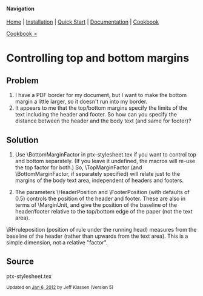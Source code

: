 #### Navigation

[Home](../home/README.md)  | [Installation](../installation/README.md) | [Quick Start](../quick-start/README.md) | [Documentation](../documentation/README.md) | [Cookbook ](../documentation/README.md) 

[Cookbook >](../README.md) 


# <span class="entry-title">Controlling top and bottom margins</span>


## <a name="TOC-Problem">Problem</a>

<a name="TOC-Problem">

1.  I have a PDF border for my document, but I want to make the bottom margin a little larger, so it doesn't run into my border.
2.  It appears to me that the top/bottom margins specify the limits of the text including the header and footer. So how can you specify the distance between the header and the body text (and same for footer)?

</a>

## <a name="TOC-Problem"></a><a name="TOC-Solution">Solution</a>

<a name="TOC-Solution">

1.  Use \BottomMarginFactor in ptx-stylesheet.tex if you want to control top and bottom separately. (If you leave it undefined, the macros will re-use the top factor for both.) So, \TopMarginFactor (and \BottomMarginFactor, if separately specified) will relate just to the margins of the body text area, independent of headers and footers.  

2.  The parameters \HeaderPosition and \FooterPosition (with defaults of 0.5) controls the position of the header and footer. These are also in terms of \MarginUnit, and give the position of the baseline of the header/footer relative to the top/bottom edge of the paper (not the text area).

\RHruleposition (position of rule under the running head) measures from the baseline of the header (rather than upwards from the text area). This is a simple dimension, not a relative "factor".  
</a>

## <a name="TOC-Solution"></a><a name="TOC-Source">Source</a>


ptx-stylesheet.tex


<small>Updated on <abbr class="updated" title="2012-01-06T15:23:58.980Z">Jan 6, 2012</abbr> by <span class="author"><span class="vcard">Jeff Klassen</span> </span>(Version <span class="sites:revision">5</span>)</small>  

